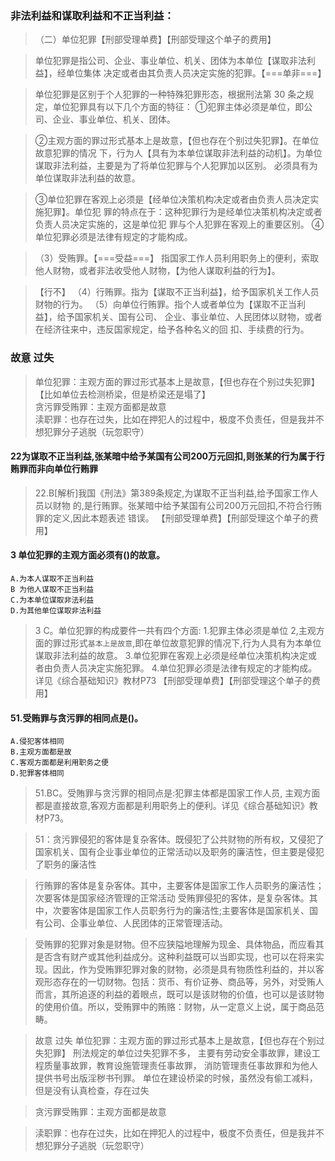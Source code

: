 ### 非法利益和谋取利益和不正当利益：
>   （二）单位犯罪【刑部受理单费】【刑部受理这个单子的费用】

>   单位犯罪是指公司、企业、事业单位、机关、团体为本单位【谋取非法利益】，经单位集体
    决定或者由其负责人员决定实施的犯罪。【===单非===】
    
>   单位犯罪是区别于个人犯罪的一种特殊犯罪形态，根据刑法第 30 条之规定，单位犯罪具有以下几个方面的特征：
>   ①犯罪主体必须是单位，即公司、企业、事业单位、机关、团体。

>   ②主观方面的罪过形式基本上是故意，【但也存在个别过失犯罪】。在单位故意犯罪的情况
    下，行为人【具有为本单位谋取非法利益的动机】。为单位谋取非法利益，主要是为了将单位犯罪与个人犯罪加以区别。
    必须具有为单位谋取非法利益的故意。
    
>   ③单位犯罪在客观上必须是【经单位决策机构决定或者由负责人员决定实施犯罪】。单位犯
    罪的特点在于：这种犯罪行为是经单位决策机构决定或者负责人员决定实施的，这是单位犯
    罪与个人犯罪在客观上的重要区别。
    ④单位犯罪必须是法律有规定的才能构成。

>   （3）受贿罪。【===受益===】
    指国家工作人员利用职务上的便利，索取他人财物，或者非法收受他人财物，【为他人谋取利益的行为】。

>   【行不】
    （4）行贿罪。指为【谋取不正当利益】，给予国家机关工作人员财物的行为。
    （5）向单位行贿罪。指个人或者单位为【谋取不正当利益】，给予国家机关、国有公司、
    企业、事业单位、人民团体以财物，或者在经济往来中，违反国家规定，给予各种名义的回
    扣、手续费的行为。

### 故意 过失
>   单位犯罪：主观方面的罪过形式基本上是故意，【但也存在个别过失犯罪】【比如单位去检测桥梁，但是桥梁还是塌了】   
    贪污罪受贿罪：主观方面都是故意   
    渎职罪：也存在过失，比如在押犯人的过程中，极度不负责任，但是我并不想犯罪分子逃脱（玩忽职守）   

#### 22为谋取不正当利益,张某暗中给予某国有公司200万元回扣,则张某的行为属于行贿罪而非向单位行贿罪
>   22.B[解析]我国《刑法》第389条规定,为谋取不正当利益,给予国家工作人员以财物
    的,是行贿罪。张某暗中给予某国有公司200万元回扣,不符合行贿罪的定义,因此本题表述
    错误。
    【刑部受理单费】【刑部受理这个单子的费用】    

#### 3 单位犯罪的主观方面必须有()的故意。
    A.为本人谋取不正当利益
    B 为他人谋取不正当利益
    C.为本单位谋取非法利益
    D.为其他单位谋取非法利益
>   3 C。单位犯罪的构成要件一共有四个方面:
1.犯罪主体必须是单位
2,主观方面的罪过形式`基本上是故意`,即在单位故意犯罪的情况下,行为人具有为本单位谋取非法利益的故意。
3.单位犯罪在客观上必须是经单位决策机构决定或者由负责人员决定实施犯罪。
4.单位犯罪必须是法律有规定的才能构成。详见《综合基础知识》教材P73
    【刑部受理单费】【刑部受理这个单子的费用】

#### 51.受贿罪与贪污罪的相同点是()。
    A.侵犯客体相同
    B.主观方面都是故
    C.客观方面都是利用职务之便
    D.犯罪客体相同
>   51.BC。受賄罪与贪污罪的相同点是:犯罪主体都是国家工作人员,
        主观方面都是直接故意,客观方面都是利用职务上的便利。详见《综合基础知识》教材P73。
        
>   51：贪污罪侵犯的客体是复杂客体。既侵犯了公共财物的所有权，又侵犯了国家机关、国有企业事业单位的正常活动以及职务的廉洁性，但主要是侵犯了职务的廉洁性 

>   行贿罪的客体是复杂客体。其中，主要客体是国家工作人员职务的廉洁性；次要客体是国家经济管理的正常活动 受贿罪侵犯的客体，是复杂客体。其中，次要客体是国家工作人员职务行为的廉洁性;主要客体是国家机关、国有公司、企事业单位、人民团体的正常管理活动。 

>   受贿罪的犯罪对象是财物。但不应狭隘地理解为现金、具体物品，而应看其是否含有财产或其他利益成分。这种利益既可以当即实现，也可以在将来实现。因此，作为受贿罪犯罪对象的财物，必须是具有物质性利益的，并以客观形态存在的一切财物。包括：货币、有价证券、商品等，另外，对受贿人而言，其所追逐的利益的着眼点，既可以是该财物的价值，也可以是该财物的使用价值。所以，受贿罪中的贿赂：财物，从一定意义上说，属于商品范畴。 

>   故意 过失 单位犯罪：主观方面的罪过形式基本上是故意，【但也存在个别过失犯罪】 刑法规定的单位过失犯罪不多，
主要有劳动安全事故罪，建设工程质量事故罪，教育设施管理责任事故罪， 消防管理责任事故罪和为他人提供书号出版淫秽书刊罪。 单位在建设桥梁的时候，虽然没有偷工减料，但是没有认真检查，存在过失

>   贪污罪受贿罪：主观方面都是故意 

>   渎职罪：也存在过失，比如在押犯人的过程中，极度不负责任，但是我并不想犯罪分子逃脱（玩忽职守）        